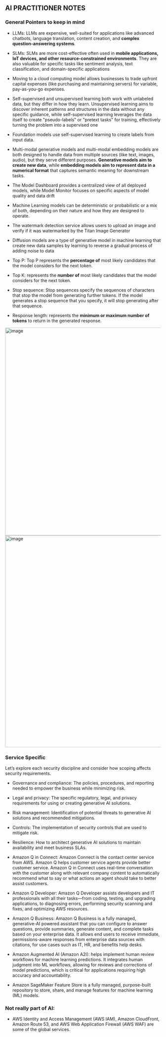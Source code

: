## AI PRACTITIONER NOTES

### General Pointers to keep in mind
- LLMs: LLMs are expensive, well-suited for applications like advanced chatbots, language translation, content creation, and **complex question-answering systems**. 
- SLMs: SLMs are more cost-effective often used in **mobile applications, IoT devices, and other resource-constrained environments**. They are also valuable for specific tasks like sentiment analysis, text classification, and domain-specific applications


- Moving to a cloud computing model allows businesses to trade upfront capital expenses (like purchasing and maintaining servers) for variable, pay-as-you-go expenses.
- Self-supervised and unsupervised learning both work with unlabeled data, but they differ in how they learn. Unsupervised learning aims to discover inherent patterns and structures in the data without any specific guidance, while self-supervised learning leverages the data itself to create "pseudo-labels" or "pretext tasks" for training, effectively turning the problem into a supervised one
- Foundation models use self-supervised learning to create labels from input data.

- Multi-modal generative models and multi-modal embedding models are both designed to handle data from multiple sources (like text, images, audio), but they serve different purposes. **Generative models aim to create new data**, while **embedding models aim to represent data in a numerical format** that captures semantic meaning for downstream tasks.
- The Model Dashboard provides a centralized view of all deployed models, while Model Monitor focuses on specific aspects of model quality and data drift
- Machine Learning models can be deterministic or probabilistic or a mix of both, depending on their nature and how they are designed to operate.
- The watermark detection service allows users to upload an image and verify if it was watermarked by the Titan Image Generator
- Diffusion models are a type of generative model in machine learning that create new data samples by learning to reverse a gradual process of adding noise to data


- Top P: Top P represents the **percentage of** most likely candidates that the model considers for the next token.
- Top K: represents the **number of** most likely candidates that the model considers for the next token.
- Stop sequence: Stop sequences specify the sequences of characters that stop the model from generating further tokens. If the model generates a stop sequence that you specify, it will stop generating after that sequence.
- Response length: represents the **minimum or maximum number of tokens** to return in the generated response.

<img width="672" alt="image" src="https://github.com/user-attachments/assets/fbcdd2c6-6a83-4069-8648-bbe59caeab66" />
<img width="685" alt="image" src="https://github.com/user-attachments/assets/f242534c-7ac4-4808-a842-a100e7ebc197" />


### Service Specific
Let’s explore each security discipline and consider how scoping affects security requirements.
- Governance and compliance: The policies, procedures, and reporting needed to empower the business while minimizing risk.
- Legal and privacy: The specific regulatory, legal, and privacy requirements for using or creating generative AI solutions.
- Risk management: Identification of potential threats to generative AI solutions and recommended mitigations.
- Controls: The implementation of security controls that are used to mitigate risk.
- Resilience: How to architect generative AI solutions to maintain availability and meet business SLAs.


- Amazon Q in Connect: Amazon Connect is the contact center service from AWS. Amazon Q helps customer service agents provide better customer service. Amazon Q in Connect uses real-time conversation with the customer along with relevant company content to automatically recommend what to say or what actions an agent should take to better assist customers.
- Amazon Q Developer: Amazon Q Developer assists developers and IT professionals with all their tasks—from coding, testing, and upgrading applications, to diagnosing errors, performing security scanning and fixes, and optimizing AWS resources.
- Amazon Q Business: Amazon Q Business is a fully managed, generative-AI powered assistant that you can configure to answer questions, provide summaries, generate content, and complete tasks based on your enterprise data. It allows end users to receive immediate, permissions-aware responses from enterprise data sources with citations, for use cases such as IT, HR, and benefits help desks.
- Amazon Augmented AI (Amazon A2I): helps implement human review workflows for machine learning predictions. It integrates human judgment into ML workflows, allowing for reviews and corrections of model predictions, which is critical for applications requiring high accuracy and accountability.

- Amazon SageMaker Feature Store is a fully managed, purpose-built repository to store, share, and manage features for machine learning (ML) models.


### Not really part of AI:
- AWS Identity and Access Management (AWS IAM), Amazon CloudFront, Amazon Route 53, and AWS Web Application Firewall (AWS WAF) are some of the global services.


